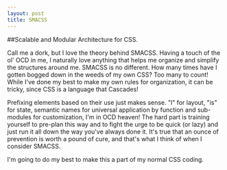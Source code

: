 ```yaml
---
layout: post
title: SMACSS
---
```


##Scalable and Modular Architecture for CSS.

Call me a dork, but I love the theory behind SMACSS.  Having a touch of the ol' OCD in me, I naturally love anything that helps me organize and simplify the structures around me.  SMACSS is no different.  How many times have I gotten bogged down in the weeds of my own CSS?  Too many to count!  While I've done my best to make my own rules for organization, it can be tricky, since CSS is a language that Cascades!

Prefixing elements based on their use just makes sense.  "l" for layout, "is" for state, semantic names for universal application by function and sub-modules for customization, I'm in OCD heaven!  The hard part is training yourself to pre-plan this way and to fight the urge to be quick (or lazy) and just run it all down the way you've always done it.  It's true that an ounce of prevention is worth a pound of cure, and that's what I think of when I consider SMACSS.

I'm going to do my best to make this a part of my normal CSS coding.  


